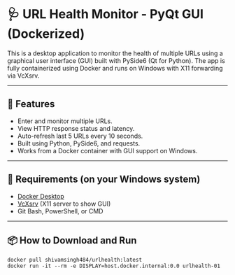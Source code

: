 # 🩺 URL Health Monitor - PyQt GUI (Dockerized)

This is a desktop application to monitor the health of multiple URLs using a graphical user interface (GUI) built with PySide6 (Qt for Python). The app is fully containerized using Docker and runs on Windows with X11 forwarding via VcXsrv.

---

## 🚀 Features

- Enter and monitor multiple URLs.
- View HTTP response status and latency.
- Auto-refresh last 5 URLs every 10 seconds.
- Built using Python, PySide6, and requests.
- Works from a Docker container with GUI support on Windows.

---

## 🧰 Requirements (on your Windows system)

- [Docker Desktop](https://www.docker.com/products/docker-desktop/)
- [VcXsrv](https://sourceforge.net/projects/vcxsrv/) (X11 server to show GUI)
- Git Bash, PowerShell, or CMD

---

## 📦 How to Download and Run

```Docker command
docker pull shivamsingh484/urlhealth:latest
docker run -it --rm -e DISPLAY=host.docker.internal:0.0 urlhealth-01




